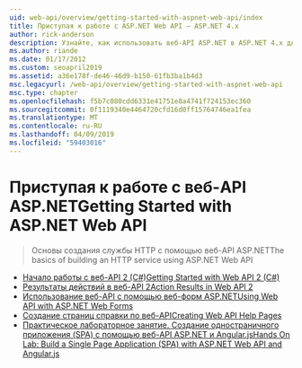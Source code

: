 ```yaml
---
uid: web-api/overview/getting-started-with-aspnet-web-api/index
title: Приступая к работе с ASP.NET Web API — ASP.NET 4.x
author: rick-anderson
description: Узнайте, как использовать веб-API ASP.NET в ASP.NET 4.x для быстрого создания служб HTTP, которые охватывают широкий круг клиентов.
ms.author: riande
ms.date: 01/17/2012
ms.custom: seoapril2019
ms.assetid: a36e178f-de46-46d9-b150-61fb3ba1b4d3
msc.legacyurl: /web-api/overview/getting-started-with-aspnet-web-api
msc.type: chapter
ms.openlocfilehash: f5b7c080cdd6331e41751e8a4741f724153ec360
ms.sourcegitcommit: 0f1119340e4464720cfd16d0ff15764746ea1fea
ms.translationtype: MT
ms.contentlocale: ru-RU
ms.lasthandoff: 04/09/2019
ms.locfileid: "59403016"
---
```

# <a name="getting-started-with-aspnet-web-api"></a><span data-ttu-id="c31bf-103">Приступая к работе с веб-API ASP.NET</span><span class="sxs-lookup"><span data-stu-id="c31bf-103">Getting Started with ASP.NET Web API</span></span>

> <span data-ttu-id="c31bf-104">Основы создания службы HTTP с помощью веб-API ASP.NET</span><span class="sxs-lookup"><span data-stu-id="c31bf-104">The basics of building an HTTP service using ASP.NET Web API</span></span>


- [<span data-ttu-id="c31bf-105">Начало работы с веб-API 2 (C#)</span><span class="sxs-lookup"><span data-stu-id="c31bf-105">Getting Started with Web API 2 (C#)</span></span>](tutorial-your-first-web-api.md)
- [<span data-ttu-id="c31bf-106">Результаты действий в веб-API 2</span><span class="sxs-lookup"><span data-stu-id="c31bf-106">Action Results in Web API 2</span></span>](action-results.md)
- [<span data-ttu-id="c31bf-107">Использование веб-API с помощью веб-форм ASP.NET</span><span class="sxs-lookup"><span data-stu-id="c31bf-107">Using Web API with ASP.NET Web Forms</span></span>](using-web-api-with-aspnet-web-forms.md)
- [<span data-ttu-id="c31bf-108">Создание страниц справки по веб-API</span><span class="sxs-lookup"><span data-stu-id="c31bf-108">Creating Web API Help Pages</span></span>](creating-api-help-pages.md)
- [<span data-ttu-id="c31bf-109">Практическое лабораторное занятие. Создание одностраничного приложения (SPA) с помощью веб-API ASP.NET и Angular.js</span><span class="sxs-lookup"><span data-stu-id="c31bf-109">Hands On Lab: Build a Single Page Application (SPA) with ASP.NET Web API and Angular.js</span></span>](build-a-single-page-application-spa-with-aspnet-web-api-and-angularjs.md)
